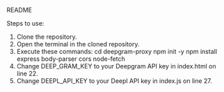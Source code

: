 README

Steps to use:

1. Clone the repository.
2. Open the terminal in the cloned repository.
3. Execute these commands:
    cd deepgram-proxy
    npm init -y
    npm install express body-parser cors node-fetch
4. Change DEEP_GRAM_KEY to your Deepgram API key in index.html on line 22.
5. Change DEEPL_API_KEY to your Deepl API key in index.js on line 27.
